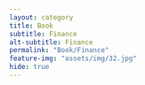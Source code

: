 ```yaml
---
layout: category
title: Book
subtitle: Finance
alt-subtitle: Finance
permalink: "Book/Finance"
feature-img: "assets/img/32.jpg"
hide: true
---
```

